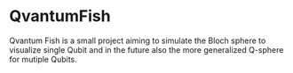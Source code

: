 # QvantumFish
Qvantum Fish is a small project aiming to simulate the Bloch sphere to visualize single Qubit and in the future also the more generalized Q-sphere for mutiple Qubits.
